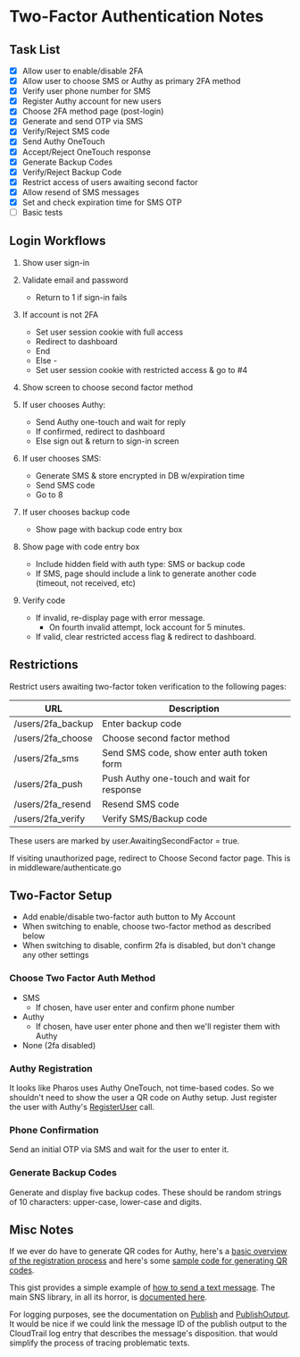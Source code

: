 # Two-Factor Authentication Notes

## Task List

- [x] Allow user to enable/disable 2FA
- [x] Allow user to choose SMS or Authy as primary 2FA method
- [x] Verify user phone number for SMS
- [x] Register Authy account for new users
- [x] Choose 2FA method page (post-login)
- [x] Generate and send OTP via SMS
- [x] Verify/Reject SMS code
- [x] Send Authy OneTouch
- [x] Accept/Reject OneTouch response
- [x] Generate Backup Codes
- [x] Verify/Reject Backup Code
- [x] Restrict access of users awaiting second factor
- [x] Allow resend of SMS messages
- [x] Set and check expiration time for SMS OTP
- [ ] Basic tests

## Login Workflows

1. Show user sign-in

2. Validate email and password
    * Return to 1 if sign-in fails

3. If account is not 2FA
    * Set user session cookie with full access
    * Redirect to dashboard
    * End

    - Else -

    * Set user session cookie with restricted access & go to #4

4. Show screen to choose second factor method

5. If user chooses Authy:
    * Send Authy one-touch and wait for reply
    * If confirmed, redirect to dashboard
    * Else sign out & return to sign-in screen

6. If user chooses SMS:
    * Generate SMS & store encrypted in DB w/expiration time
    * Send SMS code
    * Go to 8

7. If user chooses backup code
    * Show page with backup code entry box

8. Show page with code entry box
	* Include hidden field with auth type: SMS or backup code
    * If SMS, page should include a link to generate another code (timeout, not received, etc)

9. Verify code
    * If invalid, re-display page with error message.
        * On fourth invalid attempt, lock account for 5 minutes.
    * If valid, clear restricted access flag & redirect to dashboard.


## Restrictions

Restrict users awaiting two-factor token verification to the following pages:

| URL                    | Description |
| ---------------------- | -------------------------------------------------- |
| /users/2fa\_backup     | Enter backup code                                  |
| /users/2fa\_choose     | Choose second factor method                        |
| /users/2fa\_sms        | Send SMS code, show enter auth token form          |
| /users/2fa\_push       | Push Authy one-touch and wait for response         |
| /users/2fa\_resend     | Resend SMS code                                    |
| /users/2fa\_verify     | Verify SMS/Backup code                             |

These users are marked by user.AwaitingSecondFactor = true.

If visiting unauthorized page, redirect to Choose Second factor page. This is in middleware/authenticate.go

## Two-Factor Setup

* Add enable/disable two-factor auth button to My Account
* When switching to enable, choose two-factor method as described below
* When switching to disable, confirm 2fa is disabled, but don't change any other settings

### Choose Two Factor Auth Method

* SMS
  * If chosen, have user enter and confirm phone number
* Authy
  * If chosen, have user enter phone and then we'll register them with Authy
* None (2fa disabled)

### Authy Registration

It looks like Pharos uses Authy OneTouch, not time-based codes. So we shouldn't need to show the user a QR code on Authy setup. Just register the user with Authy's [RegisterUser](https://github.com/dcu/go-authy#creating-users) call.

### Phone Confirmation

Send an initial OTP via SMS and wait for the user to enter it.

### Generate Backup Codes

Generate and display five backup codes. These should be random strings of 10 characters: upper-case, lower-case and digits.

## Misc Notes

If we ever do have to generate QR codes for Authy, here's a [basic overview of the registration process](https://socketloop.com/tutorials/golang-how-to-implement-two-factor-authentication) and here's some [sample code for generating QR codes](https://www.socketloop.com/tutorials/golang-generate-qr-codes-for-google-authenticator-app-and-fix-cannot-interpret-qr-code-error).

This gist provides a simple example of [how to send a text message](https://gist.github.com/BizarroDavid/40f644de19a93039de5e67439de704b4). The main SNS library, in all its horror, is [documented here](https://docs.aws.amazon.com/sdk-for-go/api/service/sns/).

For logging purposes, see the documentation on [Publish](https://docs.aws.amazon.com/sdk-for-go/api/service/sns/#SNS.Publish) and [PublishOutput](https://docs.aws.amazon.com/sdk-for-go/api/service/sns/#PublishOutput). It would be nice if we could link the message ID of the publish output to the CloudTrail log entry that describes the message's disposition. that would simplify the process of tracing problematic texts.

